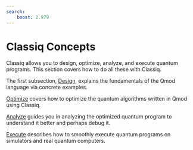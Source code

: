 ```yaml
---
search:
    boost: 2.979
---
```


# Classiq Concepts

Classiq allows you to design, optimize, analyze, and execute quantum programs. This section covers how to do all these with Classiq.

The first subsection, [Design](./design), explains the fundamentals of the Qmod language via concrete examples.

[Optimize](./optimize) covers how to optimize the quantum algorithms written in Qmod using Classiq.

[Analyze](./analyze) guides you in analyzing the optimized quantum program to understand it better and perhaps debug it.

[Execute](./execute) describes how to smoothly execute quantum programs on simulators and real quantum computers.
